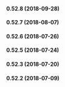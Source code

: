 #### 0.52.8 (2018-09-28)

#### 0.52.7 (2018-08-07)

#### 0.52.6 (2018-07-26)

#### 0.52.5 (2018-07-24)

#### 0.52.3 (2018-07-20)

#### 0.52.2 (2018-07-09)

